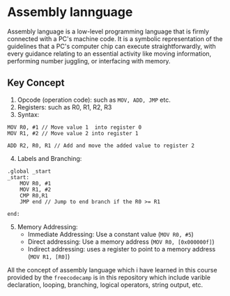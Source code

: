 # Assembly lannguage
Assembly language is a low-level programming language that is firmly connected with a PC's machine code. It is a symbolic representation of the guidelines that a PC's computer chip can execute straightforwardly, with every guidance relating to an essential activity like moving information, performing number juggling, or interfacing with memory.

## Key Concept
1. Opcode (operation code): such as `MOV, ADD, JMP` etc.
2. Registers: such as R0, R1, R2, R3
3. Syntax:
```ARM
MOV R0, #1 // Move value 1  into register 0
MOV R1, #2 // Move value 2 into register 1

ADD R2, R0, R1 // Add and move the added value to register 2
```
4. Labels and Branching:
```ARM
.global _start
_start:
    MOV R0, #1
    MOV R1, #2
    CMP R0,R1
    JMP end // Jump to end branch if the R0 >= R1

end:
```
5. Memory Addressing:
    - Immediate Addressing: Use a constant value (`MOV R0, #5`)
    - Direct addressing: Use a memory address (`MOV R0, [0x000000f]`)
    - Indirect addressing: uses a register to point to a memory address (`MOV R1, [R0]`)

All the concept of assembly language which i have learned in this course provided by the `freecodecamp` is in this repository which include varible declaration, looping, branching, logical operators, string output, etc.
